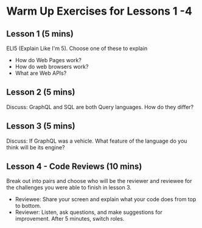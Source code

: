 # Warm Up Exercises for Lessons 1 -4

## Lesson 1 (5 mins)

ELI5 (Explain Like I'm 5). Choose one of these to explain

- How do Web Pages work?
- How do web browsers work?
- What are Web APIs?

## Lesson 2 (5 mins)

Discuss:
GraphQL and SQL are both Query languages. How do they differ?

## Lesson 3 (5 mins)

Discuss:
If GraphQL was a vehicle. What feature of the language do you think will be its engine?

## Lesson 4 - Code Reviews (10 mins)

Break out into pairs and choose who will be the reviewer and reviewee for the challenges you were able to finish in lesson 3.

- Reviewee: Share your screen and explain what your code does from top to bottom.
- Reviewer: Listen, ask questions, and make suggestions for improvement.
After 5 minutes, switch roles.
